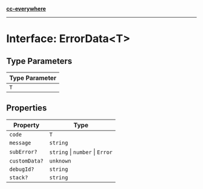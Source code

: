 [**cc-everywhere**](../../../../../index.md)

***

# Interface: ErrorData<T\>

## Type Parameters

| Type Parameter |
| ------ |
| `T` |

## Properties

| Property | Type |
| ------ | ------ |
| <a id="code"></a> `code` | `T` |
| <a id="message"></a> `message` | `string` |
| <a id="suberror"></a> `subError?` | `string` \| `number` \| `Error` |
| <a id="customdata"></a> `customData?` | `unknown` |
| <a id="debugid"></a> `debugId?` | `string` |
| <a id="stack"></a> `stack?` | `string` |
